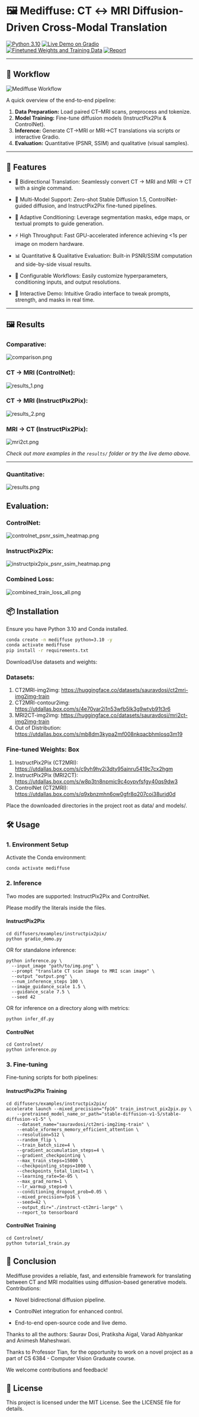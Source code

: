 # 🖼️ Mediffuse: CT ↔️ MRI Diffusion-Driven Cross-Modal Translation

[![Python 3.10](https://img.shields.io/badge/Python-3.10-blue)](https://www.python.org/) [![Live Demo on Gradio](https://img.shields.io/badge/Gradio-Demo-brightgreen)](https://d969b2857f0f723529.gradio.live/) [![Finetuned Weights and Training Data](https://img.shields.io/badge/Data&Weights-HuggingFace-orange)](https://huggingface.co/sauravdosi) [![Report](https://img.shields.io/badge/Documentation-Report-yellow)](img/CS%206384%20-%20Group%208%20-%20Project%20Report.pdf)

---

## 🚀 Workflow

![Mediffuse Workflow](img/mediffuse.gif)

A quick overview of the end-to-end pipeline:

1. **Data Preparation:** Load paired CT–MRI scans, preprocess and tokenize.  
2. **Model Training:** Fine-tune diffusion models (InstructPix2Pix & ControlNet).  
3. **Inference:** Generate CT→MRI or MRI→CT translations via scripts or interactive Gradio.  
4. **Evaluation:** Quantitative (PSNR, SSIM) and qualitative (visual samples).

---

## 🚀 Features

- 🔄 Bidirectional Translation: Seamlessly convert CT → MRI and MRI → CT with a single command.

- 🤖 Multi-Model Support: Zero-shot Stable Diffusion 1.5, ControlNet-guided diffusion, and InstructPix2Pix fine-tuned pipelines.

- 🧠 Adaptive Conditioning: Leverage segmentation masks, edge maps, or textual prompts to guide generation.

- ⚡ High Throughput: Fast GPU-accelerated inference achieving <1s per image on modern hardware.

- 📊 Quantitative & Qualitative Evaluation: Built-in PSNR/SSIM computation and side-by-side visual results.

- 🔧 Configurable Workflows: Easily customize hyperparameters, conditioning inputs, and output resolutions.

- 🎨 Interactive Demo: Intuitive Gradio interface to tweak prompts, strength, and masks in real time.

---

## 🖼️ Results

### Comparative:
![comparison.png](img/results/comparison.png)

### CT → MRI (ControlNet):

![results_1.png](img/results/results_1.png)

### CT → MRI (InstructPix2Pix):

![results_2.png](img/results/results_2.png)

### MRI → CT (InstructPix2Pix):

![mri2ct.png](img/results/mri2ct.png)

*Check out more examples in the `results/` folder or try the live demo above.*

---

### Quantitative:

![results.png](img/results/results.png)


## Evaluation:

### ControlNet:

![controlnet_psnr_ssim_heatmap.png](img/controlnet_psnr_ssim_heatmap.png)

### InstructPix2Pix:

![instructpix2pix_psnr_ssim_heatmap.png](img/instructpix2pix_psnr_ssim_heatmap.png)

### Combined Loss:

![combined_train_loss_all.png](img/combined_train_loss_all.png)

## 📦 Installation

Ensure you have Python 3.10 and Conda installed.

```bash
conda create -n mediffuse python=3.10 -y  
conda activate mediffuse  
pip install -r requirements.txt
```

Download/Use datasets and weights:

### Datasets:

1. CT2MRI-img2img: https://huggingface.co/datasets/sauravdosi/ct2mri-img2img-train
2. CT2MRI-contour2img: https://utdallas.box.com/s/4e70var2i1n53wfb5lk3g9wtyb91t3r6
3. MRI2CT-img2img: https://huggingface.co/datasets/sauravdosi/mri2ct-img2img-train
4. Out of Distribution: https://utdallas.box.com/s/mb8dm3kypa2mf008nkqacbhmlosq3m19

### Fine-tuned Weights: Box

1. InstructPix2Pix (CT2MRI): https://utdallas.box.com/s/c9yh9hv2i3dty95ajnru5419c7cx2hgm
2. InstructPix2Pix (MRI2CT): https://utdallas.box.com/s/w8p3tn8npmic9c4oypvfsfgy40qs9dw3
3. ControlNet (CT2MRI): https://utdallas.box.com/s/q9xbnzmhn6ow0gfr8q207coi38urjd0d

Place the downloaded directories in the project root as data/ and models/.

## 🛠️ Usage

### 1. Environment Setup

Activate the Conda environment:

```
conda activate mediffuse
```

### 2. Inference

Two modes are supported: InstructPix2Pix and ControlNet.

Please modify the literals inside the files.

#### InstructPix2Pix

```
cd diffusers/examples/instructpix2pix/
python gradio_demo.py 
```
OR for standalone inference:
```
python inference.py \
  --input_image "path/to/img.png" \
  --prompt "translate CT scan image to MRI scan image" \
  --output "output.png" \
  --num_inference_steps 100 \
  --image_guidance_scale 1.5 \
  --guidance_scale 7.5 \
  --seed 42
```
OR for inference on a directory along with metrics:
```
python infer_df.py
```

#### ControlNet
```
cd Controlnet/
python inference.py
```

### 3. Fine-tuning

Fine-tuning scripts for both pipelines:

#### InstructPix2Pix Training

```
cd diffusers/examples/instructpix2pix/
accelerate launch --mixed_precision="fp16" train_instruct_pix2pix.py \
    --pretrained_model_name_or_path="stable-diffusion-v1-5/stable-diffusion-v1-5" \
    --dataset_name="sauravdosi/ct2mri-img2img-train" \
    --enable_xformers_memory_efficient_attention \
    --resolution=512 \
    --random_flip \
    --train_batch_size=4 \
    --gradient_accumulation_steps=4 \
    --gradient_checkpointing \
    --max_train_steps=15000 \
    --checkpointing_steps=1000 \
    --checkpoints_total_limit=1 \
    --learning_rate=5e-05 \
    --max_grad_norm=1 \
    --lr_warmup_steps=0 \
    --conditioning_dropout_prob=0.05 \
    --mixed_precision=fp16 \
    --seed=42 \
    --output_dir="./instruct-ct2mri-large" \
    --report_to tensorboard
```

#### ControlNet Training

```
cd Controlnet/
python tutorial_train.py
```
## 🎯 Conclusion

Mediffuse provides a reliable, fast, and extensible framework for translating between CT and MRI modalities using diffusion-based generative models. Contributions:

- Novel bidirectional diffusion pipeline.

- ControlNet integration for enhanced control.

- End-to-end open-source code and live demo.

Thanks to all the authors: Saurav Dosi, Pratiksha Aigal, Varad Abhyankar and Animesh Maheshwari.

Thanks to Professor Tian, for the opportunity to work on a novel project as a part of CS 6384 - Computer Vision Graduate course.

We welcome contributions and feedback!

## 📄 License

This project is licensed under the MIT License. See the LICENSE file for details.